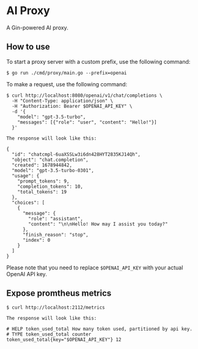 # AI Proxy

A Gin-powered AI proxy.

## How to use

To start a proxy server with a custom prefix, use the following command:
```
$ go run ./cmd/proxy/main.go --prefix=openai
```

To make a request, use the following command:
```
$ curl http://localhost:8080/openai/v1/chat/completions \
  -H "Content-Type: application/json" \
  -H "Authorization: Bearer $OPENAI_API_KEY" \
  -d '{
    "model": "gpt-3.5-turbo",
    "messages": [{"role": "user", "content": "Hello!"}]
  }'

The response will look like this:

{
  "id": "chatcmpl-6uaXSSLw3i6dn428HYT2835KJ14Qh",
  "object": "chat.completion",
  "created": 1678944842,
  "model": "gpt-3.5-turbo-0301",
  "usage": {
    "prompt_tokens": 9,
    "completion_tokens": 10,
    "total_tokens": 19
  },
  "choices": [
    {
      "message": {
        "role": "assistant",
        "content": "\n\nHello! How may I assist you today?"
      },
      "finish_reason": "stop",
      "index": 0
    }
  ]
}
```
Please note that you need to replace `$OPENAI_API_KEY` with your actual OpenAI API key.

## Expose promtheus metrics

```
$ curl http://localhost:2112/metrics

The response will look like this:

# HELP token_used_total How many token used, partitioned by api key.
# TYPE token_used_total counter
token_used_total{key="$OPENAI_API_KEY"} 12
```
